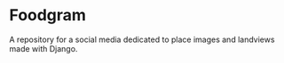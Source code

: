 # Foodgram
A repository for a social media dedicated to place images and landviews made with Django.
